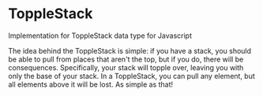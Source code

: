 # ToppleStack
Implementation for ToppleStack data type for Javascript

The idea behind the ToppleStack is simple: if you have a stack, you should be able to pull from places that aren't the top, but if you do, there will be consequences. Specifically, your stack will topple over, leaving you with only the base of your stack. In a ToppleStack, you can pull any element, but all elements above it will be lost. As simple as that!
